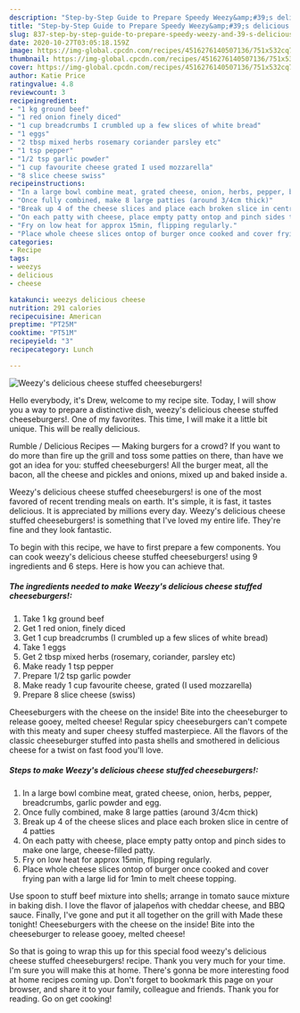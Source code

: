 ```yaml
---
description: "Step-by-Step Guide to Prepare Speedy Weezy&amp;#39;s delicious cheese stuffed cheeseburgers!"
title: "Step-by-Step Guide to Prepare Speedy Weezy&amp;#39;s delicious cheese stuffed cheeseburgers!"
slug: 837-step-by-step-guide-to-prepare-speedy-weezy-and-39-s-delicious-cheese-stuffed-cheeseburgers
date: 2020-10-27T03:05:18.159Z
image: https://img-global.cpcdn.com/recipes/4516276140507136/751x532cq70/weezys-delicious-cheese-stuffed-cheeseburgers-recipe-main-photo.jpg
thumbnail: https://img-global.cpcdn.com/recipes/4516276140507136/751x532cq70/weezys-delicious-cheese-stuffed-cheeseburgers-recipe-main-photo.jpg
cover: https://img-global.cpcdn.com/recipes/4516276140507136/751x532cq70/weezys-delicious-cheese-stuffed-cheeseburgers-recipe-main-photo.jpg
author: Katie Price
ratingvalue: 4.8
reviewcount: 3
recipeingredient:
- "1 kg ground beef"
- "1 red onion finely diced"
- "1 cup breadcrumbs I crumbled up a few slices of white bread"
- "1 eggs"
- "2 tbsp mixed herbs rosemary coriander parsley etc"
- "1 tsp pepper"
- "1/2 tsp garlic powder"
- "1 cup favourite cheese grated I used mozzarella"
- "8 slice cheese swiss"
recipeinstructions:
- "In a large bowl combine meat, grated cheese, onion, herbs, pepper, breadcrumbs, garlic powder and egg."
- "Once fully combined, make 8 large patties (around 3/4cm thick)"
- "Break up 4 of the cheese slices and place each broken slice in centre of 4 patties"
- "On each patty with cheese, place empty patty ontop and pinch sides to make one large, cheese-filled patty."
- "Fry on low heat for approx 15min, flipping regularly."
- "Place whole cheese slices ontop of burger once cooked and cover frying pan with a large lid for 1min to melt cheese topping."
categories:
- Recipe
tags:
- weezys
- delicious
- cheese

katakunci: weezys delicious cheese 
nutrition: 291 calories
recipecuisine: American
preptime: "PT25M"
cooktime: "PT51M"
recipeyield: "3"
recipecategory: Lunch

---
```



![Weezy&#39;s delicious cheese stuffed cheeseburgers!](https://img-global.cpcdn.com/recipes/4516276140507136/751x532cq70/weezys-delicious-cheese-stuffed-cheeseburgers-recipe-main-photo.jpg)

Hello everybody, it's Drew, welcome to my recipe site. Today, I will show you a way to prepare a distinctive dish, weezy&#39;s delicious cheese stuffed cheeseburgers!. One of my favorites. This time, I will make it a little bit unique. This will be really delicious.

Rumble / Delicious Recipes — Making burgers for a crowd? If you want to do more than fire up the grill and toss some patties on there, than have we got an idea for you: stuffed cheeseburgers! All the burger meat, all the bacon, all the cheese and pickles and onions, mixed up and baked inside a.

Weezy&#39;s delicious cheese stuffed cheeseburgers! is one of the most favored of recent trending meals on earth. It's simple, it is fast, it tastes delicious. It is appreciated by millions every day. Weezy&#39;s delicious cheese stuffed cheeseburgers! is something that I've loved my entire life. They're fine and they look fantastic.


To begin with this recipe, we have to first prepare a few components. You can cook weezy&#39;s delicious cheese stuffed cheeseburgers! using 9 ingredients and 6 steps. Here is how you can achieve that.

<!--inarticleads1-->

##### The ingredients needed to make Weezy&#39;s delicious cheese stuffed cheeseburgers!:

1. Take 1 kg ground beef
1. Get 1 red onion, finely diced
1. Get 1 cup breadcrumbs (I crumbled up a few slices of white bread)
1. Take 1 eggs
1. Get 2 tbsp mixed herbs (rosemary, coriander, parsley etc)
1. Make ready 1 tsp pepper
1. Prepare 1/2 tsp garlic powder
1. Make ready 1 cup favourite cheese, grated (I used mozzarella)
1. Prepare 8 slice cheese (swiss)


Cheeseburgers with the cheese on the inside! Bite into the cheeseburger to release gooey, melted cheese! Regular spicy cheeseburgers can&#39;t compete with this meaty and super cheesy stuffed masterpiece. All the flavors of the classic cheeseburger stuffed into pasta shells and smothered in delicious cheese for a twist on fast food you&#39;ll love. 

<!--inarticleads2-->

##### Steps to make Weezy&#39;s delicious cheese stuffed cheeseburgers!:

1. In a large bowl combine meat, grated cheese, onion, herbs, pepper, breadcrumbs, garlic powder and egg.
1. Once fully combined, make 8 large patties (around 3/4cm thick)
1. Break up 4 of the cheese slices and place each broken slice in centre of 4 patties
1. On each patty with cheese, place empty patty ontop and pinch sides to make one large, cheese-filled patty.
1. Fry on low heat for approx 15min, flipping regularly.
1. Place whole cheese slices ontop of burger once cooked and cover frying pan with a large lid for 1min to melt cheese topping.


Use spoon to stuff beef mixture into shells; arrange in tomato sauce mixture in baking dish. I love the flavor of jalapeños with cheddar cheese, and BBQ sauce. Finally, I&#39;ve gone and put it all together on the grill with Made these tonight! Cheeseburgers with the cheese on the inside! Bite into the cheeseburger to release gooey, melted cheese! 

So that is going to wrap this up for this special food weezy&#39;s delicious cheese stuffed cheeseburgers! recipe. Thank you very much for your time. I'm sure you will make this at home. There's gonna be more interesting food at home recipes coming up. Don't forget to bookmark this page on your browser, and share it to your family, colleague and friends. Thank you for reading. Go on get cooking!
